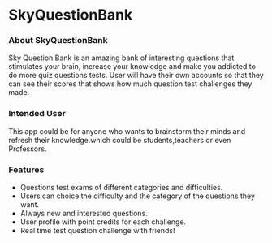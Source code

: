 # SkyQuestionBank

<h3>About SkyQuestionBank</h3>
<p>Sky Question Bank is an amazing bank of interesting questions that stimulates your brain,
increase your knowledge and make you addicted to do more quiz questions tests. User will
have their own accounts so that they can see their scores that shows how much question test
challenges they made.</p>

<h3>Intended User</h3>
<p>This app could be for anyone who wants to brainstorm their minds and refresh their
knowledge.which could be students,teachers or even Professors.</p>

<h3>Features</h3>
<ul>
<li>Questions test exams of different categories and difficulties.</li>
<li>Users can choice the difficulty and the category of the questions they want.</li>
<li>Always new and interested questions.</li>
<li>User profile with point credits for each challenge.</li>
<li>Real time test question challenge with friends!</li>
</ul>
